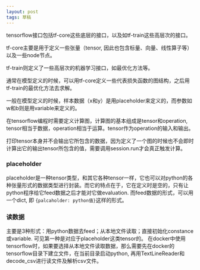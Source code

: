 ```yaml
---
layout: post
tags: 草稿
---
```


tensorflow接口包括tf-core这些底层的接口，以及如tf-train这些高层次的接口。

tf-core主要是用于定义一些张量（tensor, 因此也包含标量、向量、线性算子等）以及一些node节点。

tf-train则定义了一些高层次的机器学习接口，如最优化方法等。

通常在模型定义的时候，可以用tf-core定义一些代表损失函数的图结构，之后用tf-train的最优化方法去求解。

一般在模型定义的时候，样本数据（x和y）是用placeholder来定义的，而参数如w和b则是用variable来定义的。


在tensorflow编程时需要定义计算图，计算图的基本组成是tensor和operation, tensor相当于数据，operation相当于运算。tensor作为operation的输入和输出。

打印tensor本身并不会输出它所包含的数据，因为定义了一个图的时候也不会即时计算出它的输出tensor所包含的值，需要调用session.run才会真正触发计算。

### placeholder
placeholder是一种tensor类型，和其它各种tensor一样，它也可以对python的各种张量形式的数据类型进行封装。而它的特点在于，它在定义时是空的，只有让python程序给它feed数据之后才能对它做evaluation. 而feed数据的形式，可以用一个dict, 即 ```{palcaholder: python值}```这样的形式。

### 读数据
主要是3种形式：用python数据去feed；从本地文件读取；直接初始化constance或variable. 可见第一种是对应于placeholder这类tensor的。
在docker中使用tensorflow时，如果要选择从本地文件读取数据，那么需要先在docker的tensorflow目录下建立文件，在当前目录启动python, 再用TextLineReader和decode_csv进行读文件及解析csv文件。



